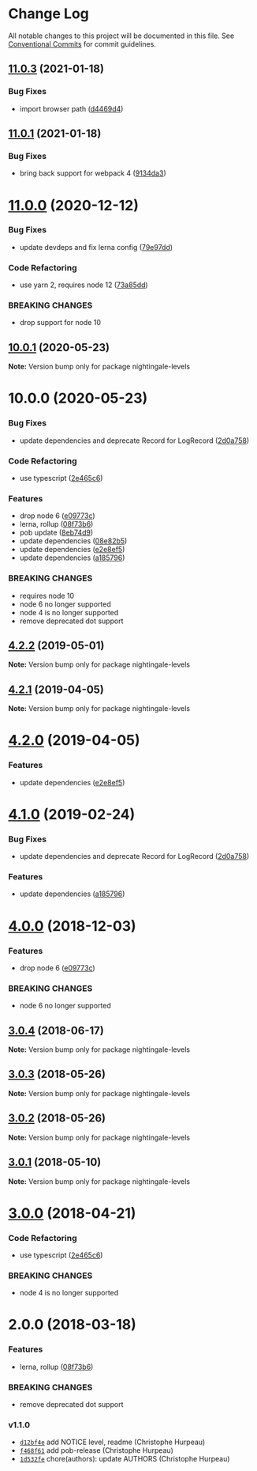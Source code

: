 # Change Log

All notable changes to this project will be documented in this file.
See [Conventional Commits](https://conventionalcommits.org) for commit guidelines.

## [11.0.3](https://github.com/christophehurpeau/nightingale/compare/v11.0.2...v11.0.3) (2021-01-18)


### Bug Fixes

* import browser path ([d4469d4](https://github.com/christophehurpeau/nightingale/commit/d4469d400db56a8dc22838ae6308fdd607375566))





## [11.0.1](https://github.com/christophehurpeau/nightingale/compare/v11.0.0...v11.0.1) (2021-01-18)


### Bug Fixes

* bring back support for webpack 4 ([9134da3](https://github.com/christophehurpeau/nightingale/commit/9134da3b85fb46da826c4f59631942373b51f592))





# [11.0.0](https://github.com/christophehurpeau/nightingale/compare/v10.0.1...v11.0.0) (2020-12-12)


### Bug Fixes

* update devdeps and fix lerna config ([79e97dd](https://github.com/christophehurpeau/nightingale/commit/79e97dd8ad0750a2e5871d9fdeee49de1668bf77))


### Code Refactoring

* use yarn 2, requires node 12 ([73a85dd](https://github.com/christophehurpeau/nightingale/commit/73a85ddc37dbfe53b80fd6feea6cbd31874ea771))


### BREAKING CHANGES

* drop support for node 10





## [10.0.1](https://github.com/christophehurpeau/nightingale/compare/v10.0.0...v10.0.1) (2020-05-23)

**Note:** Version bump only for package nightingale-levels





# 10.0.0 (2020-05-23)


### Bug Fixes

* update dependencies and deprecate Record for LogRecord ([2d0a758](https://github.com/christophehurpeau/nightingale/commit/2d0a758))


### Code Refactoring

* use typescript ([2e465c6](https://github.com/christophehurpeau/nightingale/commit/2e465c6))


### Features

* drop node 6 ([e09773c](https://github.com/christophehurpeau/nightingale/commit/e09773c))
* lerna, rollup ([08f73b6](https://github.com/christophehurpeau/nightingale/commit/08f73b6))
* pob update ([8eb74d9](https://github.com/christophehurpeau/nightingale/commit/8eb74d9))
* update dependencies ([08e82b5](https://github.com/christophehurpeau/nightingale/commit/08e82b5))
* update dependencies ([e2e8ef5](https://github.com/christophehurpeau/nightingale/commit/e2e8ef5))
* update dependencies ([a185796](https://github.com/christophehurpeau/nightingale/commit/a185796))


### BREAKING CHANGES

* requires node 10
* node 6 no longer supported
* node 4 is no longer supported
* remove deprecated dot support





## [4.2.2](https://github.com/christophehurpeau/nightingale/compare/nightingale-levels@4.2.1...nightingale-levels@4.2.2) (2019-05-01)

**Note:** Version bump only for package nightingale-levels





## [4.2.1](https://github.com/christophehurpeau/nightingale/compare/nightingale-levels@4.2.0...nightingale-levels@4.2.1) (2019-04-05)

**Note:** Version bump only for package nightingale-levels





# [4.2.0](https://github.com/christophehurpeau/nightingale/compare/nightingale-levels@4.1.0...nightingale-levels@4.2.0) (2019-04-05)


### Features

* update dependencies ([e2e8ef5](https://github.com/christophehurpeau/nightingale/commit/e2e8ef5))





# [4.1.0](https://github.com/christophehurpeau/nightingale/compare/nightingale-levels@4.0.0...nightingale-levels@4.1.0) (2019-02-24)


### Bug Fixes

* update dependencies and deprecate Record for LogRecord ([2d0a758](https://github.com/christophehurpeau/nightingale/commit/2d0a758))


### Features

* update dependencies ([a185796](https://github.com/christophehurpeau/nightingale/commit/a185796))





# [4.0.0](https://github.com/christophehurpeau/nightingale/compare/nightingale-levels@3.0.4...nightingale-levels@4.0.0) (2018-12-03)


### Features

* drop node 6 ([e09773c](https://github.com/christophehurpeau/nightingale/commit/e09773c))


### BREAKING CHANGES

* node 6 no longer supported





<a name="3.0.4"></a>
## [3.0.4](https://github.com/christophehurpeau/nightingale/compare/nightingale-levels@3.0.3...nightingale-levels@3.0.4) (2018-06-17)

**Note:** Version bump only for package nightingale-levels





<a name="3.0.3"></a>
## [3.0.3](https://github.com/christophehurpeau/nightingale/compare/nightingale-levels@3.0.2...nightingale-levels@3.0.3) (2018-05-26)

**Note:** Version bump only for package nightingale-levels





<a name="3.0.2"></a>
## [3.0.2](https://github.com/christophehurpeau/nightingale/compare/nightingale-levels@3.0.1...nightingale-levels@3.0.2) (2018-05-26)

**Note:** Version bump only for package nightingale-levels





<a name="3.0.1"></a>
## [3.0.1](https://github.com/christophehurpeau/nightingale/compare/nightingale-levels@3.0.0...nightingale-levels@3.0.1) (2018-05-10)

**Note:** Version bump only for package nightingale-levels





<a name="3.0.0"></a>
# [3.0.0](https://github.com/christophehurpeau/nightingale/compare/nightingale-levels@2.0.0...nightingale-levels@3.0.0) (2018-04-21)


### Code Refactoring

* use typescript ([2e465c6](https://github.com/christophehurpeau/nightingale/commit/2e465c6))


### BREAKING CHANGES

* node 4 is no longer supported





<a name="2.0.0"></a>
# 2.0.0 (2018-03-18)


### Features

* lerna, rollup ([08f73b6](https://github.com/christophehurpeau/nightingale/commit/08f73b6))


### BREAKING CHANGES

* remove deprecated dot support




### v1.1.0

- [`d12bf4e`](https://github.com/nightingalejs/nightingale-Levels/commit/d12bf4eadb5ccfbec0206e481eef93a0fda0585a) add NOTICE level, readme (Christophe Hurpeau)
- [`f468f61`](https://github.com/nightingalejs/nightingale-Levels/commit/f468f6104f3910fc1536a7463b48807c3f7d8aaa) add pob-release (Christophe Hurpeau)
- [`1d532fe`](https://github.com/nightingalejs/nightingale-Levels/commit/1d532feefbdba8e0fbea46bfc3181decffc0cf97) chore(authors): update AUTHORS (Christophe Hurpeau)

